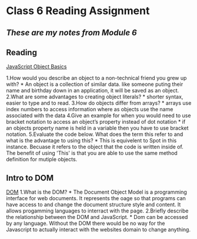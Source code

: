 # Class 6 Reading Assignment

## *These are my notes from Module 6*

## Reading

[JavaScript Object Basics](https://developer.mozilla.org/en-US/docs/Learn/JavaScript/Objects/Basics)

1.How would you describe an object to a non-technical friend you grew up with?
      * An object is a collection of similar data. like someone puting their name and birthday down in an application, it will be saved as an object.
2.What are some advantages to creating object literals?
      * shorter syntax, easier to type and to read.
3.How do objects differ from arrays?
      * arrays use index numbers to access information where as objects use the name associated with the data
4.Give an example for when you would need to use bracket notation to access an object’s property instead of dot notation
      * if an objects property name is held in a variable then you have to use bracket notation.
5.Evaluate the code below. What does the term this refer to and what is the advantage to using this?
      * This is equivelent to Spot in this instance. Becuase it refers to the object that the code is written inside of. The benefit of using 'This' is that you are able to use the same method definition for mutiple objects.

## Intro to DOM

[DOM](https://developer.mozilla.org/en-US/docs/Web/API/Document_Object_Model/Introduction)
1.What is the DOM?
      * The Document Object Model is a programming interface for web documents. It represents the oage so that programs can have access to and change the document structure style and content. It allows progamming languages to interract with the page.
2.Briefly describe the relationship between the DOM and JavaScript.
      * Dom can be accessed by any language. Without the DOM there would be no way for the Javascript to actually interact with the websites domain to change anything. 